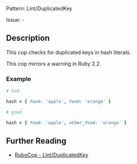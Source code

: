 Pattern: Lint/DuplicatedKey

Issue: -

## Description

This cop checks for duplicated keys in hash literals.

This cop mirrors a warning in Ruby 2.2.

### Example

```ruby
# bad

hash = { food: 'apple', food: 'orange' }
```
```ruby
# good

hash = { food: 'apple', other_food: 'orange' }
```

## Further Reading

* [RuboCop - Lint/DuplicatedKey](https://rubocop.readthedocs.io/en/latest/cops_lint/#lintduplicatedkey)
